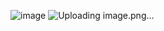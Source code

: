![image](https://github.com/prashantjagtap2909/CS50/assets/93985255/1d078696-f01b-49e0-a136-1dc8e11c89c5)
![Uploading image.png…]()
